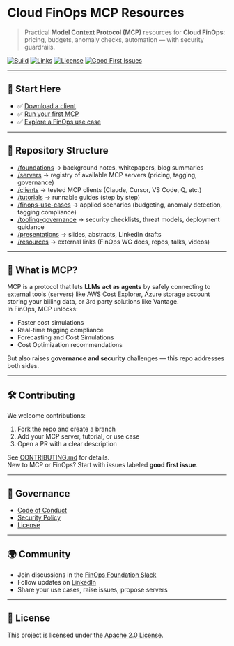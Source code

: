 # Cloud FinOps MCP Resources

> Practical **Model Context Protocol (MCP)** resources for **Cloud FinOps**: pricing, budgets, anomaly checks, automation — with security guardrails.

[![Build](https://img.shields.io/github/actions/workflow/status/OptimNow/finops-mcp-resources/ci.yml?branch=main)]()
[![Links](https://img.shields.io/badge/links-checked-brightgreen)]()
[![License](https://img.shields.io/badge/license-Apache--2.0-blue)]()
[![Good First Issues](https://img.shields.io/github/issues/OptimNow/finops-mcp-resources/good%20first%20issue)]()

---

## 🚀 Start Here
- ✅ [Download a client](clients/0.comparison.md) 
- ✅ [Run your first MCP](tutorials/01-aws-pricing-mcp-quickstart.md)  
- ✅ [Explore a FinOps use case](finops-use-cases/UseCase1/)  
 

---

## 📂 Repository Structure

- [/foundations](./foundations) → background notes, whitepapers, blog summaries  
- [/servers](./servers) → registry of available MCP servers (pricing, tagging, governance)  
- [/clients](./clients) → tested MCP clients (Claude, Cursor, VS Code, Q, etc.)  
- [/tutorials](./tutorials) → runnable guides (step by step)  
- [/finops-use-cases](./finops-use-cases) → applied scenarios (budgeting, anomaly detection, tagging compliance)  
- [/tooling-governance](./tooling-governance) → security checklists, threat models, deployment guidance  
- [/presentations](./presentations) → slides, abstracts, LinkedIn drafts  
- [/resources](./resources) → external links (FinOps WG docs, repos, talks, videos)  


---

## 🧩 What is MCP?
MCP is a protocol that lets **LLMs act as agents** by safely connecting to external tools (servers) like AWS Cost Explorer, Azure storage account storing your billing data, or 3rd party solutions like Vantage.  
In FinOps, MCP unlocks:
- Faster cost simulations
- Real-time tagging compliance 
- Forecasting and Cost Simulations
- Cost Optimization recommendations  

But also raises **governance and security** challenges — this repo addresses both sides.

---

## 🛠️ Contributing
We welcome contributions:
1. Fork the repo and create a branch
2. Add your MCP server, tutorial, or use case
3. Open a PR with a clear description  

See [CONTRIBUTING.md](CONTRIBUTING.md) for details.  
New to MCP or FinOps? Start with issues labeled **good first issue**.

---

## 🔐 Governance
- [Code of Conduct](CODE_OF_CONDUCT.md)  
- [Security Policy](SECURITY.md)  
- [License](LICENSE)  

---

## 🌍 Community
- Join discussions in the [FinOps Foundation Slack](https://www.finops.org/slack/)  
- Follow updates on [LinkedIn](https://linkedin.com/in/jeanlatiere)  
- Share your use cases, raise issues, propose servers  

---

## 📜 License
This project is licensed under the [Apache 2.0 License](LICENSE).
